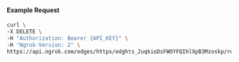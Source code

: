 <!-- Code generated for API Clients. DO NOT EDIT. -->

#### Example Request

```bash
curl \
-X DELETE \
-H "Authorization: Bearer {API_KEY}" \
-H "Ngrok-Version: 2" \
https://api.ngrok.com/edges/https/edghts_2uqkioDsFWOYFQIhlXpB3Mzoskp/routes/edghtsrt_2uqkipE3tftkAr44FOH22DTx3E6/circuit_breaker
```
